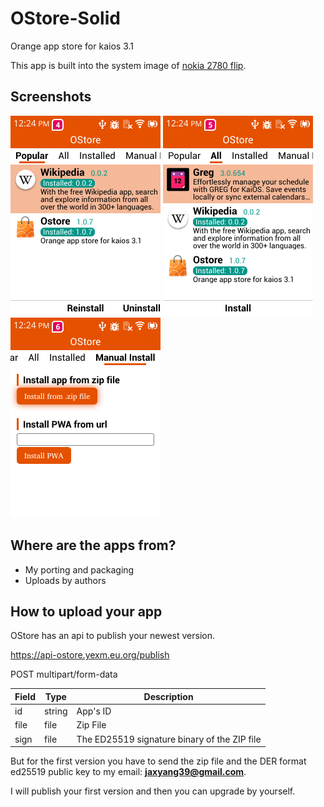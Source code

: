# OStore-Solid

Orange app store for kaios 3.1

This app is built into the system image of [nokia 2780 flip](https://github.com/gogogoghost/nokia-2780-flip-jailbreak-tutorial).

## Screenshots

![](imgs/screenshot1.png)
![](imgs/screenshot2.png)
![](imgs/screenshot3.png)

## Where are the apps from?

- My porting and packaging
- Uploads by authors

## How to upload your app

OStore has an api to publish your newest version.

https://api-ostore.yexm.eu.org/publish

POST multipart/form-data

| Field | Type   | Description          |
|-------|--------|----------------------|
| id    | string | App's ID             |
| file  | file   | Zip File             |
| sign  | file   | The ED25519 signature binary of the ZIP file  |

But for the first version you have to send the zip file and the DER format ed25519 public key to my email: **jaxyang39@gmail.com**.

I will publish your first version and then you can upgrade by yourself.